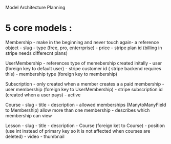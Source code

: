 Model Architecture Planning

# 5 core models :
Membership -  make in the beginning and never touch again- a reference object
    - slug
    - type (free, pro, enterrprise)
    - price 
    - stripe plan id (billing in stripe needs differecnt plans)
    
UserMembership - references type of memebership created initally
    - user  (foreign key to default user)
    - stripe customer id ( stripe backend requires this)
    - membership type (foreign key to membership)

Subscription - only created when a member creates a a paid membership
    - user membership (foreign key to UserMembership)
    - stripe subscription id  (created when a user pays)
    - active 

Course
    - slug
    - title
    - description
    - allowed memberships (ManytoManyField to Membership) allow more than one membership - describes which membership can view


Lesson
    - slug
    - title
    - description
    - Course  (foreign ket to Course)
    - position (use int instead of primary key so it is not affected when courses are deleted)
    - video
    - thumbnail
